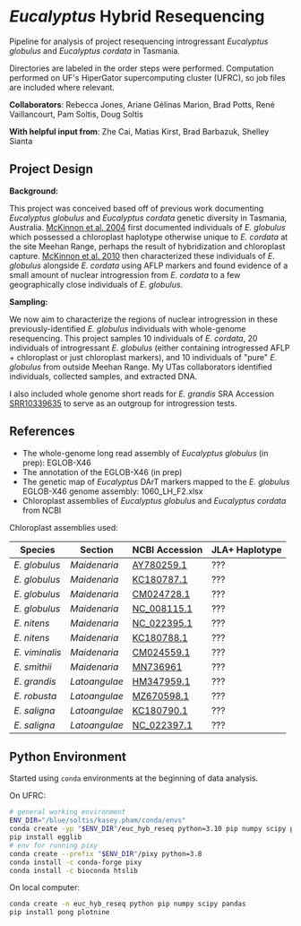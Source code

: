 # _Eucalyptus_ Hybrid Resequencing
Pipeline for analysis of project resequencing introgressant _Eucalyptus globulus_ and _Eucalyptus cordata_ in Tasmania.

Directories are labeled in the order steps were performed. Computation performed on UF's HiperGator supercomputing cluster (UFRC), so job files are included where relevant.

**Collaborators**: Rebecca Jones, Ariane Gélinas Marion, Brad Potts, René Vaillancourt, Pam Soltis, Doug Soltis

**With helpful input from**: Zhe Cai, Matias Kirst, Brad Barbazuk, Shelley Sianta


## Project Design
**Background:**

This project was conceived based off of previous work documenting _Eucalyptus globulus_ and _Eucalyptus cordata_ genetic diversity in Tasmania, Australia. [McKinnon et al. 2004](https://doi.org/10.1111/j.1365-294X.2004.02364.x) first documented individuals of _E. globulus_ which possessed a chloroplast haplotype otherwise unique to _E. cordata_ at the site Meehan Range, perhaps the result of hybridization and chloroplast capture. [McKinnon et al. 2010](https://doi.org/10.1111/j.1365-294X.2010.04579.x) then characterized these individuals of _E. globulus_ alongside _E. cordata_ using AFLP markers and found evidence of a small amount of nuclear introgression from _E. cordata_ to a few geographically close individuals of _E. globulus_.

**Sampling:**

We now aim to characterize the regions of nuclear introgression in these previously-identified _E. globulus_ individuals with whole-genome resequencing. This project samples 10 individuals of _E. cordata_, 20 individuals of introgressant _E. globulus_ (either containing introgressed AFLP + chloroplast or just chloroplast markers), and 10 individuals of "pure" _E. globulus_ from outside Meehan Range. My UTas collaborators identified individuals, collected samples, and extracted DNA.

I also included whole genome short reads for _E. grandis_ SRA Accession [SRR10339635](https://www.ncbi.nlm.nih.gov/sra/SRX7049889[accn]) to serve as an outgroup for introgression tests.


## References
* The whole-genome long read assembly of _Eucalyptus globulus_ (in prep): EGLOB-X46
* The annotation of the EGLOB-X46 (in prep)
* The genetic map of _Eucalyptus_ DArT markers mapped to the _E. globulus_ EGLOB-X46 genome assembly: 1060_LH_F2.xlsx
* Chloroplast assemblies of _Eucalyptus globulus_ and _Eucalyptus cordata_ from NCBI

Chloroplast assemblies used:

| Species       | Section         | NCBI Accession                                                  | JLA+ Haplotype |
| ------------- | --------------- | --------------------------------------------------------------- | -------------- |
| _E. globulus_ | _Maidenaria_    | [AY780259.1](https://www.ncbi.nlm.nih.gov/nuccore/AY780259.1)   | ???            |
| _E. globulus_ | _Maidenaria_    | [KC180787.1](https://www.ncbi.nlm.nih.gov/nuccore/KC180787.1)   | ???            |
| _E. globulus_ | _Maidenaria_    | [CM024728.1](https://www.ncbi.nlm.nih.gov/nuccore/CM024728.1)   | ???            |
| _E. globulus_ | _Maidenaria_    | [NC_008115.1](https://www.ncbi.nlm.nih.gov/nuccore/NC_008115.1) | ???            |
| _E. nitens_   | _Maidenaria_    | [NC_022395.1](https://www.ncbi.nlm.nih.gov/nuccore/NC_022395.1) | ???            |
| _E. nitens_   | _Maidenaria_    | [KC180788.1](https://www.ncbi.nlm.nih.gov/nuccore/KC180788.1)   | ???            |
| _E. viminalis_| _Maidenaria_    | [CM024559.1](https://www.ncbi.nlm.nih.gov/nuccore/CM024559.1)   | ???            |
| _E. smithii_  | _Maidenaria_    | [MN736961](https://www.ncbi.nlm.nih.gov/nuccore/MN736961)       | ???            |
| _E. grandis_  | _Latoangulae_   | [HM347959.1](https://www.ncbi.nlm.nih.gov/nuccore/HM347959.1)   | ???            |
| _E. robusta_  | _Latoangulae_   | [MZ670598.1](https://www.ncbi.nlm.nih.gov/nuccore/MZ670598.1)   | ???            |
| _E. saligna_  | _Latoangulae_   | [KC180790.1](https://www.ncbi.nlm.nih.gov/nuccore/KC180790)     | ???            |
| _E. saligna_  | _Latoangulae_   | [NC_022397.1](https://www.ncbi.nlm.nih.gov/nuccore/NC_022397.1) | ???            |


## Python Environment
Started using `conda` environments at the beginning of data analysis. 

On UFRC:
```bash
# general working environment
ENV_DIR="/blue/soltis/kasey.pham/conda/envs"
conda create -yp "$ENV_DIR"/euc_hyb_reseq python=3.10 pip numpy scipy pandas plotnine
pip install egglib
# env for running pixy
conda create --prefix "$ENV_DIR"/pixy python=3.8
conda install -c conda-forge pixy
conda install -c bioconda htslib
```

On local computer:
```bash
conda create -n euc_hyb_reseq python pip numpy scipy pandas
pip install pong plotnine
```
